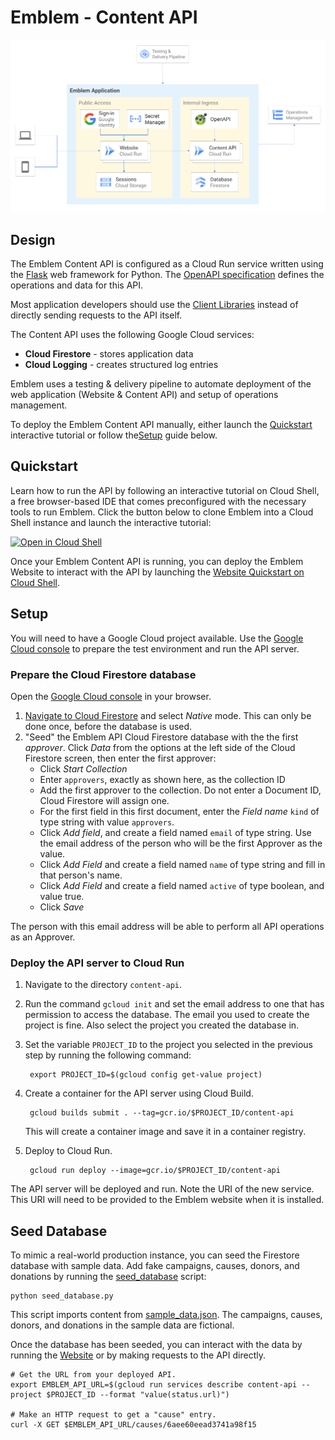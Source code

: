 # Emblem - Content API

![Emblem Application architecture diagram](../docs/images/application.png)
## Design
The Emblem Content API is configured as a Cloud Run service written using the [Flask](https://flask.palletsprojects.com/en/2.0.x/) web framework for Python. The [OpenAPI specification](./openapi.yaml) defines the operations and data for this API.

Most application developers should use the [Client Libraries](../client-libs) instead of directly sending requests to the API itself.

The Content API uses the following Google Cloud services:
- **Cloud Firestore** - stores application data
- **Cloud Logging** - creates structured log entries 

Emblem uses a testing & delivery pipeline to automate deployment of the web application (Website & Content API) and setup of operations management.

To deploy the Emblem Content API manually, either launch the [Quickstart](#quickstart) interactive tutorial or follow the[Setup](#setup) guide below.

## Quickstart

Learn how to run the API by following an interactive tutorial on Cloud Shell, a free browser-based IDE that comes preconfigured with the necessary tools to run Emblem. Click the button below to clone Emblem into a Cloud Shell instance and launch the interactive tutorial:

[![Open in Cloud Shell](https://gstatic.com/cloudssh/images/open-btn.svg)](https://ssh.cloud.google.com/cloudshell/editor?cloudshell_git_repo=https%3A%2F%2Fgithub.com%2FGoogleCloudPlatform%2Femblem&cloudshell_tutorial=docs%2Ftutorials%2Fapi-quickstart.md)

Once your Emblem Content API is running, you can deploy the Emblem Website to interact with the API by launching the [Website Quickstart on Cloud Shell](https://ssh.cloud.google.com/cloudshell/editor?cloudshell_git_repo=https%3A%2F%2Fgithub.com%2FGoogleCloudPlatform%2Femblem&cloudshell_tutorial=docs%2Ftutorials%2Fwebsite-quickstart.md).

## Setup

You will need to have a Google Cloud project available.
Use the [Google Cloud console](https://console.cloud.google.com/)
to prepare the test environment and run the API server.

### Prepare the Cloud Firestore database

Open the [Google Cloud console](https://console.cloud.google.com/)
in your browser.

1. [Navigate to Cloud Firestore](https://console.cloud.google.com/firestore/data)
and select *Native* mode. This can only be done once, before the database is used.
1. "Seed" the Emblem API Cloud Firestore database with the
the first _approver_. Click *Data* from the options at
the left side of the Cloud Firestore screen, then enter
the first approver:
    - Click *Start Collection*
    - Enter `approvers`, exactly as shown here, as the collection
    ID
    - Add the first approver to the collection. Do not
    enter a Document ID, Cloud Firestore will assign
    one.
    - For the first field in this first document, enter
    the *Field name* `kind` of type string with value
    `approvers`.
    - Click *Add field*, and create a field named `email`
    of type string. Use the email address of the person
    who will be the first Approver as the value.
    - Click *Add Field* and create a field named `name`
    of type string and fill in that person's name.
    - Click *Add Field* and create a field named
    `active` of type boolean, and value true.
    - Click *Save*

The person with this email address will be able to perform
all API operations as an Approver.

### Deploy the API server to Cloud Run

1. Navigate to the directory `content-api`.
1. Run the command `gcloud init` and set the email address
   to one that has permission to access the database. The
   email you used to create the project is fine. Also select
   the project you created the database in.
1. Set the variable `PROJECT_ID` to the project you selected in the previous step by running the following command:

        export PROJECT_ID=$(gcloud config get-value project)

1. Create a container for the API server using Cloud Build.

        gcloud builds submit . --tag=gcr.io/$PROJECT_ID/content-api

    This will create a container image and save it in
    a container registry.

1. Deploy to Cloud Run.

        gcloud run deploy --image=gcr.io/$PROJECT_ID/content-api

The API server will be deployed and run. Note the
URI of the new service. This URI will need to be provided to
the Emblem website when it is installed.

## Seed Database
To mimic a real-world production instance, you can seed the Firestore database with sample data. Add fake campaigns, causes, donors, and donations by running the [seed_database](./data/seed_database.py) script:

    python seed_database.py

This script imports content from [sample_data.json](./data/sample_data.json). The campaigns, causes, donors, and donations in the sample data are fictional.

Once the database has been seeded, you can interact with the data by running the [Website](../website/README.md) or by making requests to the API directly.

    # Get the URL from your deployed API.
    export EMBLEM_API_URL=$(gcloud run services describe content-api --project $PROJECT_ID --format "value(status.url)")

    # Make an HTTP request to get a "cause" entry.
    curl -X GET $EMBLEM_API_URL/causes/6aee60eead3741a98f15
